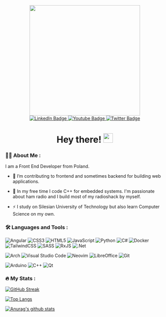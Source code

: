 <div id="header" align="center">
  <img src="https://media.giphy.com/media/f3iwJFOVOwuy7K6FFw/giphy.gif" width="350"/>
  <div id="badges">
  <a href="https://www.linkedin.com/in/filip-cichowski-a550421b1">
    <img src="https://img.shields.io/badge/LinkedIn-blue?style=for-the-badge&logo=linkedin&logoColor=white" alt="LinkedIn Badge"/>
  </a>
  <a href="https://www.youtube.com/channel/UCBfPJbqyejSzLgbuxu4Yl6w">
    <img src="https://img.shields.io/badge/YouTube-red?style=for-the-badge&logo=youtube&logoColor=white" alt="Youtube Badge"/>
  </a>
  <a href="https://twitter.com/CichowskiFilip">
    <img src="https://img.shields.io/badge/Twitter-blue?style=for-the-badge&logo=twitter&logoColor=white" alt="Twitter Badge"/>
  </a>
  </div>
  <img src="https://komarev.com/ghpvc/?username=FilipCichowski&style=flat-square&color=blue" alt=""/>
 <h1>
  Hey there!
  <img src="https://media.giphy.com/media/hvRJCLFzcasrR4ia7z/giphy.gif" width="30"/>
</h1>
</div>

### :man_technologist: About Me :

I am a Front End Developer from Poland.

- :telescope: I’m contributing to frontend and sometimes backend for building web applications. 

- :seedling: In my free time I code C++ for embedded systems. I'm passionate about ham radio and I build most of my radioshack by myself.

- :zap: I study on Silesian University of Technology but also learn Computer Science on my own.


### :hammer_and_wrench: Languages and Tools :

![Angular](https://img.shields.io/badge/angular-%23DD0031.svg?style=for-the-badge&logo=angular&logoColor=white) ![CSS3](https://img.shields.io/badge/css3-%231572B6.svg?style=for-the-badge&logo=css3&logoColor=white) ![HTML5](https://img.shields.io/badge/html5-%23E34F26.svg?style=for-the-badge&logo=html5&logoColor=white) ![JavaScript](https://img.shields.io/badge/javascript-%23323330.svg?style=for-the-badge&logo=javascript&logoColor=%23F7DF1E) ![Python](https://img.shields.io/badge/python-3670A0?style=for-the-badge&logo=python&logoColor=ffdd54) ![C#](https://img.shields.io/badge/c%23-%23239120.svg?style=for-the-badge&logo=c-sharp&logoColor=white) ![Docker](https://img.shields.io/badge/docker-%230db7ed.svg?style=for-the-badge&logo=docker&logoColor=white) ![TailwindCSS](https://img.shields.io/badge/tailwindcss-%2338B2AC.svg?style=for-the-badge&logo=tailwind-css&logoColor=white) ![SASS](https://img.shields.io/badge/SASS-hotpink.svg?style=for-the-badge&logo=SASS&logoColor=white) ![RxJS](https://img.shields.io/badge/rxjs-%23B7178C.svg?style=for-the-badge&logo=reactivex&logoColor=white) ![.Net](https://img.shields.io/badge/.NET-5C2D91?style=for-the-badge&logo=.net&logoColor=white)


![Arch](https://img.shields.io/badge/Arch%20Linux-1793D1?logo=arch-linux&logoColor=fff&style=for-the-badge) ![Visual Studio Code](https://img.shields.io/badge/Visual%20Studio%20Code-0078d7.svg?style=for-the-badge&logo=visual-studio-code&logoColor=white) ![Neovim](https://img.shields.io/badge/NeoVim-%2357A143.svg?&style=for-the-badge&logo=neovim&logoColor=white) ![LibreOffice](https://img.shields.io/badge/LibreOffice-%2318A303?style=for-the-badge&logo=LibreOffice&logoColor=white) ![Git](https://img.shields.io/badge/git-%23F05033.svg?style=for-the-badge&logo=git&logoColor=white) 

![Arduino](https://img.shields.io/badge/-Arduino-00979D?style=for-the-badge&logo=Arduino&logoColor=white) ![C++](https://img.shields.io/badge/c++-%2300599C.svg?style=for-the-badge&logo=c%2B%2B&logoColor=white) ![Qt](https://img.shields.io/badge/Qt-%23217346.svg?style=for-the-badge&logo=Qt&logoColor=white)

### :fire: My Stats :

[![GitHub Streak](http://github-readme-streak-stats.herokuapp.com?user=FilipCichowski&theme=dark&background=000000)](https://git.io/streak-stats)

[![Top Langs](https://github-readme-stats.vercel.app/api/top-langs/?username=FilipCichowski&layout=compact&theme=vision-friendly-dark)](https://github.com/anuraghazra/github-readme-stats)

[![Anurag's github stats](https://github-readme-stats.vercel.app/api?username=FilipCichowski&theme=highcontrast)](https://github.com/FilipCichowski)
